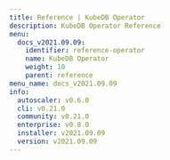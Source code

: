 ```yaml
---
title: Reference | KubeDB Operator
description: KubeDB Operator Reference
menu:
  docs_v2021.09.09:
    identifier: reference-operator
    name: KubeDB Operator
    weight: 10
    parent: reference
menu_name: docs_v2021.09.09
info:
  autoscaler: v0.6.0
  cli: v0.21.0
  community: v0.21.0
  enterprise: v0.8.0
  installer: v2021.09.09
  version: v2021.09.09
---
```


